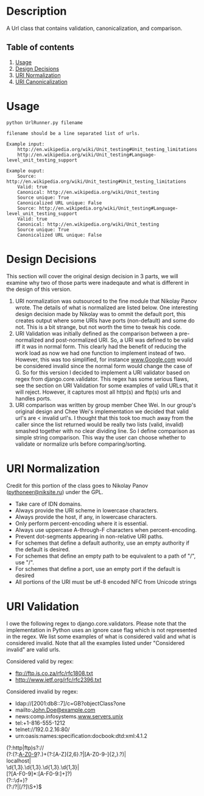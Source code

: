 Description
===

A Url class that contains validation, canonicalization, and comparison.

Table of contents
---
1. [Usage](https://github.com/tobyk100/Url#usage)
2. [Design Decisions](https://github.com/tobyk100/Url#design-decisions)
2. [URI Normalization](https://github.com/tobyk100/Url#uri-normalization)
3. [URI Canonicalization](https://github.com/tobyk100/Url#uri-canonicalization)

Usage
===
    python UrlRunner.py filename
   
    filename should be a line separated list of urls. 
   
    Example input:
        http://en.wikipedia.org/wiki/Unit_testing#Unit_testing_limitations  
        http://en.wikipedia.org/wiki/Unit_testing#Language-level_unit_testing_support
      
    Example ouput:
        Source: http://en.wikipedia.org/wiki/Unit_testing#Unit_testing_limitations  
        Valid: true  
        Canonical: http://en.wikipedia.org/wiki/Unit_testing  
        Source unique: True  
        Canonicalized URL unique: False  
        Source: http://en.wikipedia.org/wiki/Unit_testing#Language-level_unit_testing_support  
        Valid: true  
        Canonical: http://en.wikipedia.org/wiki/Unit_testing  
        Source unique: True  
        Canonicalized URL unique: False  
   

Design Decisions
===
This section will cover the original design decision in 3 parts, 
we will examine why two of those parts were inadeqaute and what is different
in the design of this version.

1. URI normalization was outsourced to the fine module that Nikolay Panov wrote. 
   The details of what is normalized are listed below. One interesting design decision
   made by Nikolay was to ommit the default port, this creates output where some URIs have ports
   (non-default) and some do not. This is a bit strange, but not worth the time to tweak his code.
2. URI Validation was initially defined as the comparison between a pre-normalized and post-normalized
   URI. So, a URI was defined to be valid iff it was in normal form. This clearly had the benefit of 
   reducing the work load as now we had one function to implement instead of two. However, 
   this was too simplified, for instance www.Google.com would be considered invalid since the normal
   form would change the case of G. So for this version I decided to implement a URI validator based 
   on regex from django.core.validator. This regex has some serious flaws, see the section on URI
    Validation for some examples of valid URLs that it will reject. However, it captures most all http(s) and
    ftp(s) urls and handles ports.
3. URI comparison was written by group member Chee Wei. In our group's original design and Chee Wei's implementation
   we decided that valid url's are < invalid url's. I thought that this took too much away from the caller
   since the list returned would be really two lists (valid, invalid) smashed together with no clear dividing line.
   So I define comparison as simple string comparison. This way the user can choose whether to validate or 
   normalize urls before comparing/sorting. 

URI Normalization
===
Credit for this portion of the class goes to Nikolay Panov (<pythoneer@niksite.ru>) under the GPL.
 * Take care of IDN domains.
 * Always provide the URI scheme in lowercase characters.
 * Always provide the host, if any, in lowercase characters.
 * Only perform percent-encoding where it is essential.
 * Always use uppercase A-through-F characters when percent-encoding.
 * Prevent dot-segments appearing in non-relative URI paths.
 * For schemes that define a default authority, use an empty authority if the
   default is desired.
 * For schemes that define an empty path to be equivalent to a path of "/",
   use "/".
 * For schemes that define a port, use an empty port if the default is desired
 * All portions of the URI must be utf-8 encoded NFC from Unicode strings
 
URI Validation
===
I owe the following regex to django.core.validators. Please note that the implementation in Python
uses an ignore case flag which is not represented in the regex. We list some examples of what is considered valid
and what is considered invalid. Note that all the examples listed under "Considered invalid" are valid urls.

Considered valid by regex:

  * ftp://ftp.is.co.za/rfc/rfc1808.txt
  * http://www.ietf.org/rfc/rfc2396.txt

Considered invalid by regex:

 * ldap://[2001:db8::7]/c=GB?objectClass?one
 * mailto:John.Doe@example.com
 * news:comp.infosystems.www.servers.unix
 * tel:+1-816-555-1212
 * telnet://192.0.2.16:80/
 * urn:oasis:names:specification:docbook:dtd:xml:4.1.2

(?:http|ftp)s?://  
  (?:(?:[A-Z0-9](?:[A-Z0-9-]{0,61}[A-Z0-9])?\.)+(?:[A-Z]{2,6}\.?|[A-Z0-9-]{2,}\.?)|  
  localhost|  
  \d{1,3}\.\d{1,3}\.\d{1,3}\.\d{1,3}|  
  \[?[A-F0-9]*:[A-F0-9:]+\]?)  
  (?::\d+)?    
  (?:/?|[/?]\S+)$  
